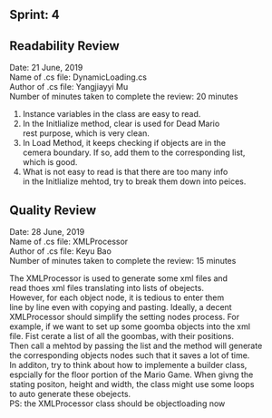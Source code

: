 ## Sprint: 4
## Readability Review 
Date: 21 June, 2019  
Name of .cs file: DynamicLoading.cs  
Author of .cs file: Yangjiayyi Mu  
Number of minutes taken to complete the review: 20 minutes  
1. Instance variables in the class are easy to read.   
2. In the Initlialize method, clear is used for Dead Mario  
rest purpose, which is very clean.  
3. In Load Method, it keeps checking if objects are in the  
cemera boundary. If so, add them to the corresponding list,  
which is good. 
4. What is not easy to read is that there are too many info  
in the Initlialize mehtod, try to break them down into peices.  

## Quality Review
Date: 28 June, 2019  
Name of .cs file: XMLProcessor  
Author of .cs file: Keyu Bao  
Number of minutes taken to complete the review: 15 minutes  

The XMLProcessor is used to generate some xml files and   
read thoes xml files translating into lists of obejects.  
However, for each object node, it is tedious to enter them  
line by line even with copying and pasting. Ideally, a decent  
XMLProcessor should simplify the setting nodes process. For  
example, if we want to set up some goomba objects into the xml  
file. Fist cerate a list of all the goombas, with their positions.  
Then call a mehtod by passing the list and the method will generate  
the corresponding objects nodes such that it saves a lot of time.  
In additon, try to think about how to implemente a builder class,  
espcially for the floor portion of the Mario Game. When givng the  
stating positon, height and width, the class might use some loops  
to auto generate these obejects.  
PS: the XMLProcessor class should be objectloading now  